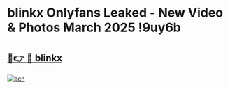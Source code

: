 # blinkx Onlyfans Leaked - New Video & Photos March 2025 !9uy6b

# <h2><a href="https://nnirrb.iuczelnia.edu.pl?title=blinkx&ref=9uy6b">🔗👉 🔴 blinkx</a></h2>

[![acn](https://github.com/user-attachments/assets/0f9c940e-d8b0-45ae-aac7-cd30a18b3e1c)](https://nnirrb.iuczelnia.edu.pl?title=blinkx&ref=9uy6b)

